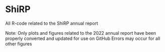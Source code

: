 # ShiRP
All R-code related to the ShiRP annual report

Note: Only plots and figures related to the 2022 annual report have been properly converted and updated for use on GitHub
      Errors may occur for all other figures
